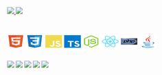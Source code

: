 <div>
  <a href="https://github.com/ricardoasgs">
    <img
      height="160em"
      src="https://github-readme-stats.vercel.app/api?username=ricardoasgs&show_icons=true&theme=dracula&include_all_commits=true&count_private=true"
    />
    <img
      height="160em"
      src="https://github-readme-stats.vercel.app/api/top-langs/?username=ricardoasgs&langs_count=5&theme=dracula&exclude_repo=SAAI&layout=compact"
    />
  </a>
</div>

##

<div style="display: inline_block">
  <br />
  <img
    align="center"
    alt="HTML"
    height="30"
    width="40"
    src="https://raw.githubusercontent.com/devicons/devicon/master/icons/html5/html5-original.svg"
  />
  <img
    align="center"
    alt="CSS"
    height="30"
    width="40"
    src="https://raw.githubusercontent.com/devicons/devicon/master/icons/css3/css3-original.svg"
  />
  <img
    align="center"
    alt="Javascript"
    height="30"
    width="40"
    src="https://raw.githubusercontent.com/devicons/devicon/master/icons/javascript/javascript-plain.svg"
  />
  <img
    align="center"
    alt="Typescript"
    height="30"
    width="40"
    src="https://raw.githubusercontent.com/devicons/devicon/master/icons/typescript/typescript-plain.svg"
  />
  <img
    align="center"
    alt="Nodejs"
    height="30"
    width="40"
    src="https://github.com/devicons/devicon/blob/master/icons/nodejs/nodejs-plain.svg"
  />
  <img
    align="center"
    alt="React"
    height="30"
    width="40"
    src="https://raw.githubusercontent.com/devicons/devicon/master/icons/react/react-original.svg"
  />
  <img
    align="center"
    alt="PHP"
    height="30"
    width="40"
    src="https://raw.githubusercontent.com/devicons/devicon/master/icons/php/php-original.svg"
  />
  <img
    align="center"
    alt="Java"
    height="30"
    width="40"
    src="https://raw.githubusercontent.com/devicons/devicon/master/icons/java/java-original.svg"
  />
</div>

##

<div>
  <a href="https://www.facebook.com/ricardoaugustogarcia" target="_blank"
    ><img
      src="https://img.shields.io/badge/Facebook-1877F2?style=for-the-badge&logo=facebook&logoColor=white"
      target="_blank"
  /></a>
  <a href="https://www.instagram.com/ricardoaugustogarcia/" target="_blank"
    ><img
      src="https://img.shields.io/badge/-Instagram-%23E4405F?style=for-the-badge&logo=instagram&logoColor=white"
      target="_blank"
  /></a>
  <a href="mailto:ricardoaugustogarcia@hotmail.com"
    ><img
      src="https://img.shields.io/badge/Microsoft_Outlook-0078D4?style=for-the-badge&logo=microsoft-outlook&logoColor=white"
      target="_blank"
  /></a>
  <a href="mailto:ricardoaugustogarcia72@gmail.com"
    ><img
      src="https://img.shields.io/badge/-Gmail-%23333?style=for-the-badge&logo=gmail&logoColor=white"
      target="_blank"
  /></a>
  <a
    href="https://www.linkedin.com/in/ricardo-augusto-garcia-a45321120/"
    target="_blank"
    ><img
      src="https://img.shields.io/badge/-LinkedIn-%230077B5?style=for-the-badge&logo=linkedin&logoColor=white"
      target="_blank"
  /></a>
</div>
